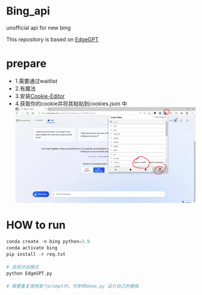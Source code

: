 # Bing_api
unofficial api for new bing

This repository is based on [EdgeGPT](https://github.com/acheong08/EdgeGPT)
# prepare
- 1.需要通过waitlist
- 2.有魔法
- 3.安装[Cookie-Editor](https://microsoftedge.microsoft.com/addons/detail/cookieeditor/neaplmfkghagebokkhpjpoebhdledlfi)
- 4.获取你的cookie并将其粘贴到cookies.json 中
![how to obtain your cookies](figs/cookie.png)
# HOW to run
```python
conda create -n bing python=3.9
conda activate bing
pip install -r req.txt

# 连续对话模式
python EdgeGPT.py

# 需要重复使用某个prompt时，可参照demo.py 设计自己的模板
```
